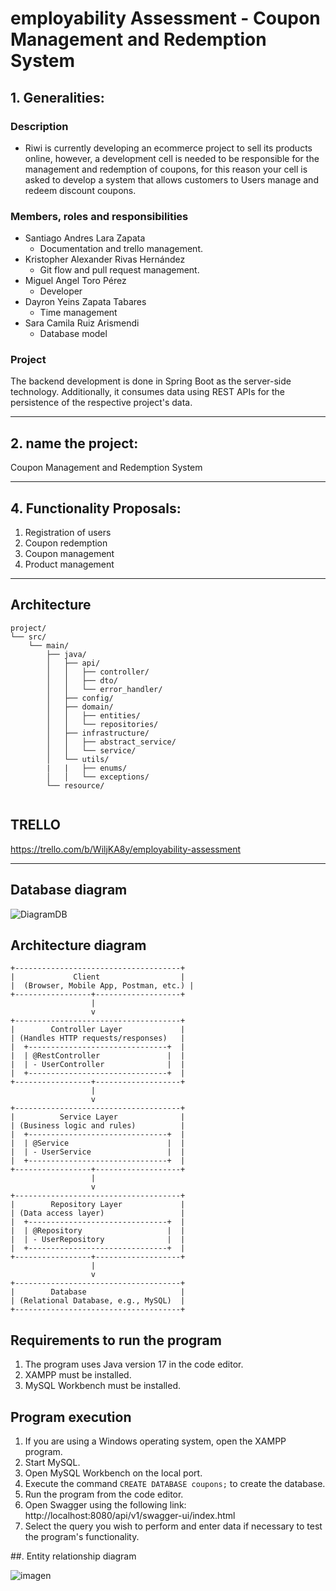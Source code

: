 # employability Assessment - Coupon Management and Redemption System

## 1. Generalities:

### Description

- Riwi is currently developing an ecommerce project to sell its products online, however, a development cell is needed to be responsible for the management and redemption of coupons, for this reason your cell is asked to develop a system that allows customers to Users manage and redeem discount coupons.

### Members, roles and responsibilities

- Santiago Andres Lara Zapata
    - Documentation and trello management.
- Kristopher Alexander Rivas Hernández 
    - Git flow and pull request management.
- Miguel Angel Toro Pérez
    - Developer
- Dayron Yeins Zapata Tabares 
    - Time management
- Sara Camila Ruiz Arismendi
    - Database model
### Project

The backend development is done in Spring Boot as the server-side technology. Additionally, it consumes data using REST APIs for the persistence of the respective project's data.

---

## 2. name the project:

Coupon Management and Redemption System

---

## 4. Functionality Proposals:

1. Registration of users
2. Coupon redemption
3. Coupon management
4. Product management

---
## Architecture
```
project/
└── src/
    └── main/
        ├── java/
        │   ├── api/
        │   │   ├── controller/
        │   │   ├── dto/
        │   │   └── error_handler/
        │   ├── config/
        │   ├── domain/
        │   │   ├── entities/
        │   │   └── repositories/
        │   ├── infrastructure/
        │   │   ├── abstract_service/
        │   │   └── service/
        │   └── utils/
        |   |   ├── enums/
        │   │   └── exceptions/
        └── resource/


```

## TRELLO
https://trello.com/b/WiljKA8y/employability-assessment

---

## Database diagram

![DiagramDB](link)

## Architecture diagram
```plaintext
+-------------------------------------+
|             Client                  |
|  (Browser, Mobile App, Postman, etc.) |
+-----------------+-------------------+
                  |
                  v
+-------------------------------------+
|        Controller Layer             |
| (Handles HTTP requests/responses)   |
|  +-------------------------------+  |
|  | @RestController               |  |
|  | - UserController              |  |
|  +-------------------------------+  |
+-----------------+-------------------+
                  |
                  v
+-------------------------------------+
|          Service Layer              |
| (Business logic and rules)          |
|  +-------------------------------+  |
|  | @Service                      |  |
|  | - UserService                 |  |
|  +-------------------------------+  |
+-----------------+-------------------+
                  |
                  v
+-------------------------------------+
|        Repository Layer             |
| (Data access layer)                 |
|  +-------------------------------+  |
|  | @Repository                   |  |
|  | - UserRepository              |  |
|  +-------------------------------+  |
+-----------------+-------------------+
                  |
                  v
+-------------------------------------+
|        Database                     |
| (Relational Database, e.g., MySQL)  |
+-------------------------------------+
```

## Requirements to run the program

1. The program uses Java version 17 in the code editor.
2. XAMPP must be installed.
3. MySQL Workbench must be installed.

## Program execution

1. If you are using a Windows operating system, open the XAMPP program.
2. Start MySQL.
3. Open MySQL Workbench on the local port.
4. Execute the command `CREATE DATABASE coupons;` to create the database.
5. Run the program from the code editor.
6. Open Swagger using the following link: http://localhost:8080/api/v1/swagger-ui/index.html
7. Select the query you wish to perform and enter data if necessary to test the program's functionality.

##. Entity relationship diagram

![imagen](https://github.com/user-attachments/assets/621be9f1-68d8-41bb-b411-44bde6a2a669)


